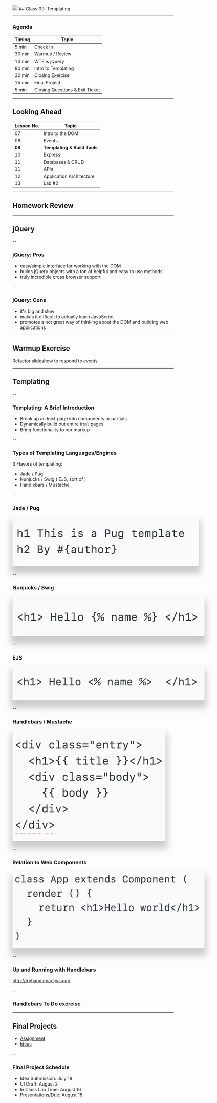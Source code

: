 

<img src="https://ga-core.s3.amazonaws.com/production/uploads/program/default_image/5225/JS-logo-official.png" style="max-width: 100px; border: none; box-shadow: none" />
## Class 09: Templating

---
### Agenda
| Timing | Topic                                    |
| ------ | ---------------------------------------- |
| 5  min | Check In                                 |
| 30 min | Warmup / Review                          |
| 10 min | WTF is jQuery                            |
| 80 min | Intro to Templating                      |
| 30 min | Closing Exercise                         |
| 15 min | Final Project                            |
| 5  min | Closing Questions & Exit Ticket          |

---
## Looking Ahead

| Lesson No. |        Topic             |
| ---------- | ------------------------ |
|     07     | Intro to the DOM         |
|     08     | Events                   |
|   **09**   | **Templating & Build Tools** |
|     10     | Express                  |
|     11     | Databases & CRUD         |
|     11     | APIs                     |
|     12     | Application Architecture |
|     13     | Lab #2                   |

---
## Homework Review

---
## jQuery

--
### jQuery: Pros
- easy/simple interface for working with the DOM
- builds jQuery objects with a ton of helpful and easy to use methods
- truly incredible cross browser support

--
### jQuery: Cons
- it's big and slow
- makes it difficult to actually learn JavaScript
- promotes a not great way of thinking about the DOM and building web applications

---
## Warmup Exercise
Refactor slideshow to respond to events

---
## Templating

--
### Templating: A Brief Introduction
- Break up an `html` page into components or partials
- Dynamically build out entire `html` pages
- Bring functionality to our markup

--
### Types of Templating Languages/Engines
3 Flavors of templating:
- Jade / Pug
- Nunjucks / Swig ( EJS, sort of )
- Handlebars / Mustache

--
### Jade / Pug

<img src="../assets/09-templating-jade.png" style="max-width: 600px; border: none;box-shadow: 0px 18px 20px 6px rgba(0,0,0,0.2);" />


--
### Nunjucks / Swig

<img src="../assets/09-templating-nunjucks.png" style="max-width: 600px; border: none;box-shadow: 0px 18px 20px 6px rgba(0,0,0,0.2);" />


--
### EJS

<img src="../assets/09-templating-ejs.png" style="max-width: 600px; border: none;box-shadow: 0px 18px 20px 6px rgba(0,0,0,0.2);" />


--
### Handlebars / Mustache

<img src="../assets/09-templating-handlebars.png" style="max-width: 600px; border: none;box-shadow: 0px 18px 20px 6px rgba(0,0,0,0.2);" />



--
### Relation to Web Components

<img src="../assets/09-templating-react.png" style="max-width: 600px; border: none;box-shadow: 0px 18px 20px 6px rgba(0,0,0,0.2);" />



--
### Up and Running with Handlebars
http://tryhandlebarsjs.com/

--
### Handlebars To Do exercise

---
## Final Projects

- [Assignment](https://github.com/ga-students/JS-DC-3/final-project)
- [Ideas](https://gallery.generalassemb.ly/WDI)

--

### Final Project Schedule

- Idea Submission: July 18
- UI Draft: August 2
- In Class Lab Time: August 16
- Presentations/Due: August 18

